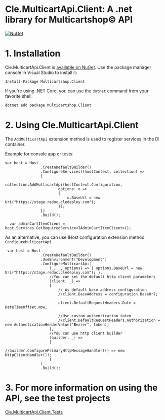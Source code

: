 ﻿# Cle.MulticartApi.Client: A .net library for Multicartshop&copy; API
[![NuGet](https://img.shields.io/nuget/v/Multicartshop.Client.svg?maxAge=3600)](https://www.nuget.org/packages/Multicartshop.Client/)

# 1. Installation

Cle.MulticartApi.Client is [available on NuGet](https://www.nuget.org/packages/Multicartshop.Client/). Use the package manager
console in Visual Studio to install it:

```pwsh
Install-Package Multicartshop.Client
```

If you're using .NET Core, you can use the `dotnet` command from your favorite shell:

```sh
dotnet add package Multicartshop.Client
```

# 2. Using Cle.MulticartApi.Client

The `AddMulticartApi` extension method is used to register services in the DI container.

Example for console app or tests:

```
var host = Host
                .CreateDefaultBuilder()
                .ConfigureServices((hostContext, collection) =>
                {
                    collection.AddMulticartApi(hostContext.Configuration,
                        options: o =>
                        {
                            o.BaseUrl = new Uri("https://stage.redoc.cledeploy.com");
                        });
                })
                .Build();

  var adminCartItemClient = host.Services.GetRequiredService<IAdminCartItemClient>();
```

As an alternative, you can use IHost configuration extension method `ConfigureMulticartApi`

```
 var host = Host
                .CreateDefaultBuilder()
                .UseEnvironment("Development")
                .ConfigureMulticartApi(
                    (_, _, options) => { options.BaseUrl = new Uri("https://stage.redoc.cledeploy.com"); },
                    //You can set the default http client parameters
                    (client, _) =>
                    {
                        // As default base address configuration
                        //client.BaseAddress = configuration.BaseUrl;

                        client.DefaultRequestHeaders.Date = DateTimeOffset.Now;

                        //Use custom authentication token
                        //client.DefaultRequestHeaders.Authorization = new AuthenticationHeaderValue("Bearer", token);
                    }, 
                    //You can use http client builder
                    (builder, _) =>
                    {
                        //builder.ConfigurePrimaryHttpMessageHandler(() => new HttpClientHandler());
                    }
                )
                .Build();
```

# 3. For more information on using the API, see the test projects
[Cle.MulticartApi.Client.Tests](https://github.com/cyberline-engineering/multicart-sharp/tree/main/Cle.MulticartApi.Client.Tests)